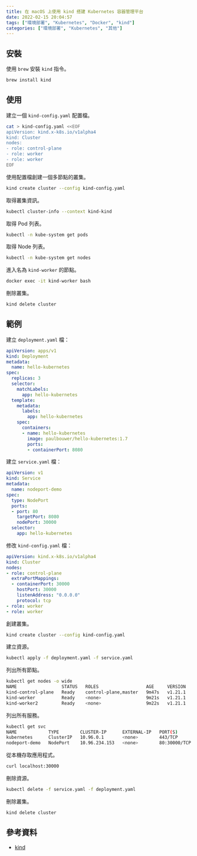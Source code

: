 ```yaml
---
title: 在 macOS 上使用 kind 搭建 Kubernetes 容器管理平台
date: 2022-02-15 20:04:57
tags: ["環境部署", "Kubernetes", "Docker", "kind"]
categories: ["環境部署", "Kubernetes", "其他"]
---
```


## 安裝

使用 `brew` 安裝 `kind` 指令。

```bash
brew install kind
```

## 使用

建立一個 `kind-config.yaml` 配置檔。

```bash
cat > kind-config.yaml <<EOF
apiVersion: kind.x-k8s.io/v1alpha4
kind: Cluster
nodes:
- role: control-plane
- role: worker
- role: worker
EOF
```

使用配置檔創建一個多節點的叢集。

```bash
kind create cluster --config kind-config.yaml
```

取得叢集資訊。

```bash
kubectl cluster-info --context kind-kind
```

取得 Pod 列表。

```bash
kubectl -n kube-system get pods
```

取得 Node 列表。

```bash
kubectl -n kube-system get nodes
```

進入名為 `kind-worker` 的節點。

```bash
docker exec -it kind-worker bash
```

刪除叢集。

```bash
kind delete cluster
```

## 範例

建立 `deployment.yaml` 檔：

```yaml
apiVersion: apps/v1
kind: Deployment
metadata:
  name: hello-kubernetes
spec:
  replicas: 3
  selector:
    matchLabels:
      app: hello-kubernetes
  template:
    metadata:
      labels:
        app: hello-kubernetes
    spec:
      containers:
      - name: hello-kubernetes
        image: paulbouwer/hello-kubernetes:1.7
        ports:
        - containerPort: 8080
```

建立 `service.yaml` 檔：

```yaml
apiVersion: v1
kind: Service
metadata:
  name: nodeport-demo
spec:
  type: NodePort
  ports:
  - port: 80
    targetPort: 8080
    nodePort: 30000
  selector:
    app: hello-kubernetes
```

修改 `kind-config.yaml` 檔：

```yaml
apiVersion: kind.x-k8s.io/v1alpha4
kind: Cluster
nodes:
- role: control-plane
  extraPortMappings:
  - containerPort: 30000
    hostPort: 30000
    listenAddress: "0.0.0.0"
    protocol: tcp
- role: worker
- role: worker
```

創建叢集。

```bash
kind create cluster --config kind-config.yaml
```

建立資源。

```bash
kubectl apply -f deployment.yaml -f service.yaml
```

列出所有節點。

```bash
kubectl get nodes -o wide
NAME                 STATUS   ROLES                  AGE     VERSION   INTERNAL-IP   EXTERNAL-IP   OS-IMAGE       KERNEL-VERSION     CONTAINER-RUNTIME
kind-control-plane   Ready    control-plane,master   9m47s   v1.21.1   172.25.0.4    <none>        Ubuntu 21.04   5.10.25-linuxkit   containerd://1.5.2
kind-worker          Ready    <none>                 9m21s   v1.21.1   172.25.0.3    <none>        Ubuntu 21.04   5.10.25-linuxkit   containerd://1.5.2
kind-worker2         Ready    <none>                 9m22s   v1.21.1   172.25.0.2    <none>        Ubuntu 21.04   5.10.25-linuxkit   containerd://1.5.2
```

列出所有服務。

```bash
kubectl get svc
NAME            TYPE        CLUSTER-IP      EXTERNAL-IP   PORT(S)        AGE
kubernetes      ClusterIP   10.96.0.1       <none>        443/TCP        10m
nodeport-demo   NodePort    10.96.234.153   <none>        80:30000/TCP   9m40s
```

從本機存取應用程式。

```bash
curl localhost:30000
```

刪除資源。

```bash
kubectl delete -f service.yaml -f deployment.yaml
```

刪除叢集。

```bash
kind delete cluster
```

## 參考資料

- [kind](https://kind.sigs.k8s.io/)
